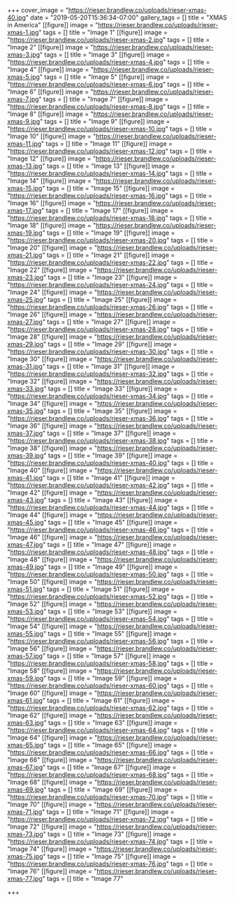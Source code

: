 +++
cover_image = "https://rieser.brandlew.co/uploads/rieser-xmas-40.jpg"
date = "2019-05-20T15:36:34-07:00"
gallery_tags = []
title = "XMAS in America"
[[figure]]
image = "https://rieser.brandlew.co/uploads/rieser-xmas-1.jpg"
tags = []
title = "Image 1"
[[figure]]
image = "https://rieser.brandlew.co/uploads/rieser-xmas-2.jpg"
tags = []
title = "Image 2"
[[figure]]
image = "https://rieser.brandlew.co/uploads/rieser-xmas-3.jpg"
tags = []
title = "Image 3"
[[figure]]
image = "https://rieser.brandlew.co/uploads/rieser-xmas-4.jpg"
tags = []
title = "Image 4"
[[figure]]
image = "https://rieser.brandlew.co/uploads/rieser-xmas-5.jpg"
tags = []
title = "Image 5"
[[figure]]
image = "https://rieser.brandlew.co/uploads/rieser-xmas-6.jpg"
tags = []
title = "Image 6"
[[figure]]
image = "https://rieser.brandlew.co/uploads/rieser-xmas-7.jpg"
tags = []
title = "Image 7"
[[figure]]
image = "https://rieser.brandlew.co/uploads/rieser-xmas-8.jpg"
tags = []
title = "Image 8"
[[figure]]
image = "https://rieser.brandlew.co/uploads/rieser-xmas-9.jpg"
tags = []
title = "Image 9"
[[figure]]
image = "https://rieser.brandlew.co/uploads/rieser-xmas-10.jpg"
tags = []
title = "Image 10"
[[figure]]
image = "https://rieser.brandlew.co/uploads/rieser-xmas-11.jpg"
tags = []
title = "Image 11"
[[figure]]
image = "https://rieser.brandlew.co/uploads/rieser-xmas-12.jpg"
tags = []
title = "Image 12"
[[figure]]
image = "https://rieser.brandlew.co/uploads/rieser-xmas-13.jpg"
tags = []
title = "Image 13"
[[figure]]
image = "https://rieser.brandlew.co/uploads/rieser-xmas-14.jpg"
tags = []
title = "Image 14"
[[figure]]
image = "https://rieser.brandlew.co/uploads/rieser-xmas-15.jpg"
tags = []
title = "Image 15"
[[figure]]
image = "https://rieser.brandlew.co/uploads/rieser-xmas-16.jpg"
tags = []
title = "Image 16"
[[figure]]
image = "https://rieser.brandlew.co/uploads/rieser-xmas-17.jpg"
tags = []
title = "Image 17"
[[figure]]
image = "https://rieser.brandlew.co/uploads/rieser-xmas-18.jpg"
tags = []
title = "Image 18"
[[figure]]
image = "https://rieser.brandlew.co/uploads/rieser-xmas-19.jpg"
tags = []
title = "Image 19"
[[figure]]
image = "https://rieser.brandlew.co/uploads/rieser-xmas-20.jpg"
tags = []
title = "Image 20"
[[figure]]
image = "https://rieser.brandlew.co/uploads/rieser-xmas-21.jpg"
tags = []
title = "Image 21"
[[figure]]
image = "https://rieser.brandlew.co/uploads/rieser-xmas-22.jpg"
tags = []
title = "Image 22"
[[figure]]
image = "https://rieser.brandlew.co/uploads/rieser-xmas-23.jpg"
tags = []
title = "Image 23"
[[figure]]
image = "https://rieser.brandlew.co/uploads/rieser-xmas-24.jpg"
tags = []
title = "Image 24"
[[figure]]
image = "https://rieser.brandlew.co/uploads/rieser-xmas-25.jpg"
tags = []
title = "Image 25"
[[figure]]
image = "https://rieser.brandlew.co/uploads/rieser-xmas-26.jpg"
tags = []
title = "Image 26"
[[figure]]
image = "https://rieser.brandlew.co/uploads/rieser-xmas-27.jpg"
tags = []
title = "Image 27"
[[figure]]
image = "https://rieser.brandlew.co/uploads/rieser-xmas-28.jpg"
tags = []
title = "Image 28"
[[figure]]
image = "https://rieser.brandlew.co/uploads/rieser-xmas-29.jpg"
tags = []
title = "Image 29"
[[figure]]
image = "https://rieser.brandlew.co/uploads/rieser-xmas-30.jpg"
tags = []
title = "Image 30"
[[figure]]
image = "https://rieser.brandlew.co/uploads/rieser-xmas-31.jpg"
tags = []
title = "Image 31"
[[figure]]
image = "https://rieser.brandlew.co/uploads/rieser-xmas-32.jpg"
tags = []
title = "Image 32"
[[figure]]
image = "https://rieser.brandlew.co/uploads/rieser-xmas-33.jpg"
tags = []
title = "Image 33"
[[figure]]
image = "https://rieser.brandlew.co/uploads/rieser-xmas-34.jpg"
tags = []
title = "Image 34"
[[figure]]
image = "https://rieser.brandlew.co/uploads/rieser-xmas-35.jpg"
tags = []
title = "Image 35"
[[figure]]
image = "https://rieser.brandlew.co/uploads/rieser-xmas-36.jpg"
tags = []
title = "Image 36"
[[figure]]
image = "https://rieser.brandlew.co/uploads/rieser-xmas-37.jpg"
tags = []
title = "Image 37"
[[figure]]
image = "https://rieser.brandlew.co/uploads/rieser-xmas-38.jpg"
tags = []
title = "Image 38"
[[figure]]
image = "https://rieser.brandlew.co/uploads/rieser-xmas-39.jpg"
tags = []
title = "Image 39"
[[figure]]
image = "https://rieser.brandlew.co/uploads/rieser-xmas-40.jpg"
tags = []
title = "Image 40"
[[figure]]
image = "https://rieser.brandlew.co/uploads/rieser-xmas-41.jpg"
tags = []
title = "Image 41"
[[figure]]
image = "https://rieser.brandlew.co/uploads/rieser-xmas-42.jpg"
tags = []
title = "Image 42"
[[figure]]
image = "https://rieser.brandlew.co/uploads/rieser-xmas-43.jpg"
tags = []
title = "Image 43"
[[figure]]
image = "https://rieser.brandlew.co/uploads/rieser-xmas-44.jpg"
tags = []
title = "Image 44"
[[figure]]
image = "https://rieser.brandlew.co/uploads/rieser-xmas-45.jpg"
tags = []
title = "Image 45"
[[figure]]
image = "https://rieser.brandlew.co/uploads/rieser-xmas-46.jpg"
tags = []
title = "Image 46"
[[figure]]
image = "https://rieser.brandlew.co/uploads/rieser-xmas-47.jpg"
tags = []
title = "Image 47"
[[figure]]
image = "https://rieser.brandlew.co/uploads/rieser-xmas-48.jpg"
tags = []
title = "Image 48"
[[figure]]
image = "https://rieser.brandlew.co/uploads/rieser-xmas-49.jpg"
tags = []
title = "Image 49"
[[figure]]
image = "https://rieser.brandlew.co/uploads/rieser-xmas-50.jpg"
tags = []
title = "Image 50"
[[figure]]
image = "https://rieser.brandlew.co/uploads/rieser-xmas-51.jpg"
tags = []
title = "Image 51"
[[figure]]
image = "https://rieser.brandlew.co/uploads/rieser-xmas-52.jpg"
tags = []
title = "Image 52"
[[figure]]
image = "https://rieser.brandlew.co/uploads/rieser-xmas-53.jpg"
tags = []
title = "Image 53"
[[figure]]
image = "https://rieser.brandlew.co/uploads/rieser-xmas-54.jpg"
tags = []
title = "Image 54"
[[figure]]
image = "https://rieser.brandlew.co/uploads/rieser-xmas-55.jpg"
tags = []
title = "Image 55"
[[figure]]
image = "https://rieser.brandlew.co/uploads/rieser-xmas-56.jpg"
tags = []
title = "Image 56"
[[figure]]
image = "https://rieser.brandlew.co/uploads/rieser-xmas-57.jpg"
tags = []
title = "Image 57"
[[figure]]
image = "https://rieser.brandlew.co/uploads/rieser-xmas-58.jpg"
tags = []
title = "Image 58"
[[figure]]
image = "https://rieser.brandlew.co/uploads/rieser-xmas-59.jpg"
tags = []
title = "Image 59"
[[figure]]
image = "https://rieser.brandlew.co/uploads/rieser-xmas-60.jpg"
tags = []
title = "Image 60"
[[figure]]
image = "https://rieser.brandlew.co/uploads/rieser-xmas-61.jpg"
tags = []
title = "Image 61"
[[figure]]
image = "https://rieser.brandlew.co/uploads/rieser-xmas-62.jpg"
tags = []
title = "Image 62"
[[figure]]
image = "https://rieser.brandlew.co/uploads/rieser-xmas-63.jpg"
tags = []
title = "Image 63"
[[figure]]
image = "https://rieser.brandlew.co/uploads/rieser-xmas-64.jpg"
tags = []
title = "Image 64"
[[figure]]
image = "https://rieser.brandlew.co/uploads/rieser-xmas-65.jpg"
tags = []
title = "Image 65"
[[figure]]
image = "https://rieser.brandlew.co/uploads/rieser-xmas-66.jpg"
tags = []
title = "Image 66"
[[figure]]
image = "https://rieser.brandlew.co/uploads/rieser-xmas-67.jpg"
tags = []
title = "Image 67"
[[figure]]
image = "https://rieser.brandlew.co/uploads/rieser-xmas-68.jpg"
tags = []
title = "Image 68"
[[figure]]
image = "https://rieser.brandlew.co/uploads/rieser-xmas-69.jpg"
tags = []
title = "Image 69"
[[figure]]
image = "https://rieser.brandlew.co/uploads/rieser-xmas-70.jpg"
tags = []
title = "Image 70"
[[figure]]
image = "https://rieser.brandlew.co/uploads/rieser-xmas-71.jpg"
tags = []
title = "Image 71"
[[figure]]
image = "https://rieser.brandlew.co/uploads/rieser-xmas-72.jpg"
tags = []
title = "Image 72"
[[figure]]
image = "https://rieser.brandlew.co/uploads/rieser-xmas-73.jpg"
tags = []
title = "Image 73"
[[figure]]
image = "https://rieser.brandlew.co/uploads/rieser-xmas-74.jpg"
tags = []
title = "Image 74"
[[figure]]
image = "https://rieser.brandlew.co/uploads/rieser-xmas-75.jpg"
tags = []
title = "Image 75"
[[figure]]
image = "https://rieser.brandlew.co/uploads/rieser-xmas-76.jpg"
tags = []
title = "Image 76"
[[figure]]
image = "https://rieser.brandlew.co/uploads/rieser-xmas-77.jpg"
tags = []
title = "Image 77"

+++

